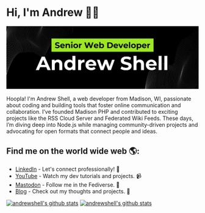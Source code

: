 # Hi, I'm Andrew 👋🏻

<img src="https://raw.githubusercontent.com/andrewshell/andrewshell/master/banner.png" alt="banner that says Andrew Shell, Senior Web Developer, and a photo of Andrew with a text bubble saying Hoopla!">

Hoopla! I'm Andrew Shell, a web developer from Madison, WI, passionate about coding and building tools that foster online communication and collaboration. I’ve founded Madison PHP and contributed to exciting projects like the RSS Cloud Server and Federated Wiki Feeds. These days, I’m diving deep into Node.js while managing community-driven projects and advocating for open formats that connect people and ideas.


## Find me on the world wide web 🌎:

- [LinkedIn](https://www.linkedin.com/in/andrewshell/) - Let's connect professionally! 💼  
- [YouTube](https://www.youtube.com/@AndrewShellDev) - Watch my dev tutorials and projects. 📹  
- [Mastodon](https://indieweb.social/@andrewshell) - Follow me in the Fediverse. 🐘  
- [Blog](https://blog.andrewshell.org/) - Check out my thoughts and projects. 📝  


[![andrewshell's github stats](https://github-readme-stats.vercel.app/api?username=andrewshell&show_icons=true&hide_border=true&bg_color=0d1117&title_color=4493f8&icon_color=4493f8&text_color=ffffff)](https://github.com/andrewshell#gh-dark-mode-only)
[![andrewshell's github stats](https://github-readme-stats.vercel.app/api?username=andrewshell&show_icons=true&hide_border=true&bg_color=ffffff&title_color=4493f8&icon_color=4493f8&text_color=000000)](https://github.com/andrewshell#gh-light-mode-only)
